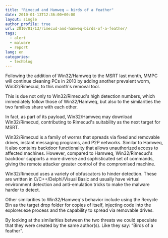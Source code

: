```yaml
---
title: "Rimecud and Hamweq – birds of a feather"
date: 2010-01-13T12:36:00+00:00
layout: single
author_profile: true
url: 2010/01/13/rimecud-and-hamweq-birds-of-a-feather/
tags:
  - alert
  - malware
  - report
lang: en
categories: 
  - techblog
---
```

Following the addition of Win32/Hamweq to the MSRT last month, MMPC will continue cleaning PCs in 2010 by adding another prevalent worm, Win32/Rimecud, to this month's removal tool.

This is due not only to Win32/Rimecud's high detection numbers, which immediately follow those of Win32/Hamweq, but also to the similarities the two families share with each other.

In fact, as part of its payload, Win32/Hamweq may download Win32/Rimecud, contributing to Rimecud's suitability as the next target for MSRT.

Win32/Rimecud is a family of worms that spreads via fixed and removable drives, instant messaging programs, and P2P networks. Similar to Hamweq, it also contains backdoor functionality that allows unauthorized access to affected machines. However, compared to Hamweq, Win32/Rimecud's backdoor supports a more diverse and sophisticated set of commands, giving the remote attacker greater control of the compromised machine.

Win32/Rimecud uses a variety of obfuscators to hinder detection. These are written in C/C++/Delphi/Visual Basic and usually have virtual environment detection and anti-emulation tricks to make the malware harder to detect.

Other similarities to Win32/Hamweq's behavior include using the Recycle Bin as the target drop folder for copies of itself, injecting code into the explorer.exe process and the capability to spread via removable drives.

By looking at the similarities between the two threats we could speculate that they were created by the same author(s). Like they say: “Birds of a feather”.